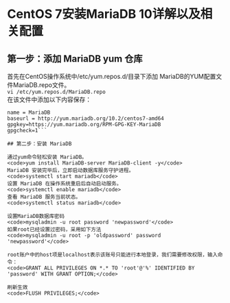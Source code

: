 
# CentOS 7安装MariaDB 10详解以及相关配置

## 第一步：添加 MariaDB yum 仓库

首先在CentOS操作系统中/etc/yum.repos.d/目录下添加 MariaDB的YUM配置文件MariaDB.repo文件。  
<code>vi /etc/yum.repos.d/MariaDB.repo</code>  
在该文件中添加以下内容保存：  
```[mariadb]  
name = MariaDB  
baseurl = http://yum.mariadb.org/10.2/centos7-amd64  
gpgkey=https://yum.mariadb.org/RPM-GPG-KEY-MariaDB  
gpgcheck=1```

## 第二步：安装 MariaDB

通过yum命令轻松安装 MariaDB。  
<code>yum install MariaDB-server MariaDB-client -y</code>  
MariaDB 安装完毕后，立即启动数据库服务守护进程。  
<code>systemctl start mariadb</code>  
设置 MariaDB 在操作系统重启后自动启动服务。  
<code>systemctl enable mariadb</code>  
查看 MariaDB 服务当前状态。  
<code>systemctl status mariadb</code>

设置MariaDB数据库密码  
<code>mysqladmin -u root password 'newpassword'</code>  
如果root已经设置过密码，采用如下方法   
<code>mysqladmin -u root -p 'oldpassword' password 'newpassword'</code>

root账户中的host项是localhost表示该账号只能进行本地登录，我们需要修改权限，输入命令：  
<code>GRANT ALL PRIVILEGES ON *.* TO 'root'@'%' IDENTIFIED BY 'password' WITH GRANT OPTION;</code>

刷新生效  
<code>FLUSH PRIVILEGES;</code>